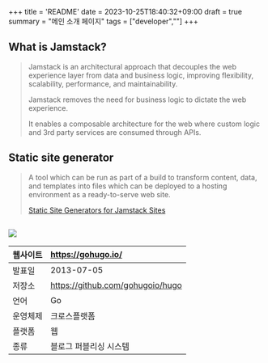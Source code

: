 +++
title = 'README'
date = 2023-10-25T18:40:32+09:00
draft = true
summary = "메인 소개 페이지"
tags = ["developer",""]
+++

## What is Jamstack?

>Jamstack is an architectural approach that decouples the web experience layer from data and business logic, improving flexibility, scalability, performance, and maintainability.
>
>Jamstack removes the need for business logic to dictate the web experience.
>
>It enables a composable architecture for the web where custom logic and 3rd party services are consumed through APIs.

## Static site generator

>A tool which can be run as part of a build to transform content, data, and templates into files which can be deployed to a hosting environment as a ready-to-serve web site.
>
>[Static Site Generators for Jamstack Sites](https://jamstack.org/generators/)

## ![](https://upload.wikimedia.org/wikipedia/commons/thumb/a/af/Logo_of_Hugo_the_static_website_generator.svg/120px-Logo_of_Hugo_the_static_website_generator.svg.png)

|웹사이트|https://gohugo.io/|
|----|:---|
|발표일|2013-07-05|
|저장소|https://github.com/gohugoio/hugo|
|언어|Go|
|운영체제|크로스플랫폼|
|플랫폼|웹|
|종류|블로그 퍼블리싱 시스템|
